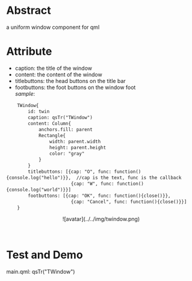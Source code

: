 # Abstract
a uniform window component for qml  

# Attribute
* caption: the title of the window  
* content: the content of the window
* titlebuttons: the head buttons on the title bar
* footbuttons: the foot buttons on the window foot  
_sample_:
```
    TWindow{
        id: twin
        caption: qsTr("TWindow")
        content: Column{
            anchors.fill: parent
            Rectangle{
                width: parent.width
                height: parent.height
                color: "gray"
            }
        }
        titlebuttons: [{cap: "O", func: function(){console.log("hello")}},  //cap is the text, func is the callback
                        {cap: "W", func: function(){console.log("world")}}]
        footbuttons: [{cap: "OK", func: function(){close()}},
                        {cap: "Cancel", func: function(){close()}}]
    }
```  
<center><p>![avatar](../../img/twindow.png)</p></center>  
</br>

# Test and Demo
main.qml: qsTr("TWindow")  
</br>
